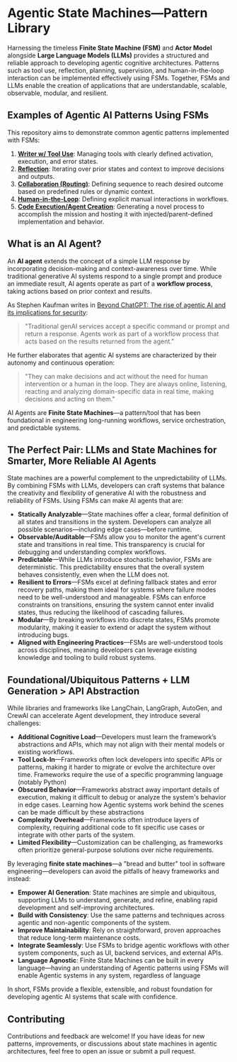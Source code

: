 
# Agentic State Machines—Pattern Library

Harnessing the timeless **Finite State Machine (FSM)** and **Actor Model** alongside **Large Language Models (LLMs)** provides a structured and reliable approach to developing agentic cognitive architectures. Patterns such as tool use, reflection, planning, supervision, and human-in-the-loop interaction can be implemented effectively using FSMs. Together, FSMs and LLMs enable the creation of applications that are understandable, scalable, observable, modular, and resilient.

## Examples of Agentic AI Patterns Using FSMs

This repository aims to demonstrate common agentic patterns implemented with FSMs:

1. [**Writer w/ Tool Use**](./actors/writer/writer.md): Managing tools with clearly defined activation, execution, and error states.
2. [**Reflection**](./src/actors/reflection/reflection.md): Iterating over prior states and context to improve decisions and outputs.
3. [**Collaboration (Routing)**](./src/actors/collaboration/collaboration.md): Defining sequence to reach desired outcome based on predefined rules or dynamic context.
4. [**Human-in-the-Loop**]('./src/actors/human_in_the_loop/human_in_the_loop.md): Defining explicit manual interactions in workflows.
5. [**Code Execution/Agent Creation**](./src/actors/code_execution/code_execution.md): Generating a novel process to accomplish the mission and hosting it with injected/parent-defined implementation and behavior.

## What is an AI Agent?

An **AI agent** extends the concept of a simple LLM response by incorporating decision-making and context-awareness over time. While traditional generative AI systems respond to a single prompt and produce an immediate result, AI agents operate as part of a **workflow process**, taking actions based on prior context and results. 

As Stephen Kaufman writes in [Beyond ChatGPT: The rise of agentic AI and its implications for security](https://www.csoonline.com/article/3574697/beyond-chatgpt-the-rise-of-agentic-ai-and-its-implications-for-security.html): 
> "Traditional genAI services accept a specific command or prompt and return a response. Agents work as part of a workflow process that acts based on the results returned from the agent."  

He further elaborates that agentic AI systems are characterized by their autonomy and continuous operation:

> "They can make decisions and act without the need for human intervention or a human in the loop. They are always online, listening, reacting and analyzing domain-specific data in real time, making decisions and acting on them."  

AI Agents are **Finite State Machines**—a pattern/tool that has been foundational in engineering long-running workflows, service orchestration, and predictable systems.

## The Perfect Pair: LLMs and State Machines for Smarter, More Reliable AI Agents

State machines are a powerful complement to the unpredictability of LLMs. By combining FSMs with LLMs, developers can craft systems that balance the creativity and flexibility of generative AI with the robustness and reliability of FSMs. Using FSMs can make AI agents that are:

- **Statically Analyzable**—State machines offer a clear, formal definition of all states and transitions in the system. Developers can analyze all possible scenarios—including edge cases—before runtime.
- **Observable/Auditable**—FSMs allow you to monitor the agent's current state and transitions in real time. This transparency is crucial for debugging and understanding complex workflows.
- **Predictable**—While LLMs introduce stochastic behavior, FSMs are deterministic. This predictability ensures that the overall system behaves consistently, even when the LLM does not.
- **Resilient to Errors**—FSMs excel at defining fallback states and error recovery paths, making them ideal for systems where failure modes need to be well-understood and manageable. FSMs can enforce constraints on transitions, ensuring the system cannot enter invalid states, thus reducing the likelihood of cascading failures.
- **Modular**—By breaking workflows into discrete states, FSMs promote modularity, making it easier to extend or adapt the system without introducing bugs.
- **Aligned with Engineering Practices**—FSMs are well-understood tools across disciplines, meaning developers can leverage existing knowledge and tooling to build robust systems.

## Foundational/Ubiquitous Patterns + LLM Generation > API Abstraction

While libraries and frameworks like LangChain, LangGraph, AutoGen, and CrewAI can accelerate Agent development, they introduce several challenges:

- **Additional Cognitive Load**—Developers must learn the framework’s abstractions and APIs, which may not align with their mental models or existing workflows.
- **Tool Lock-In**—Frameworks often lock developers into specific APIs or patterns, making it harder to migrate or evolve the architecture over time. Frameworks require the use of a specific programming language (notably Python)
- **Obscured Behavior**—Frameworks abstract away important details of execution, making it difficult to debug or analyze the system's behavior in edge cases. Learning how Agentic systems work behind the scenes can be made difficult by these abstractions
- **Complexity Overhead**—Frameworks often introduce layers of complexity, requiring additional code to fit specific use cases or integrate with other parts of the system.
- **Limited Flexibility**—Customization can be challenging, as frameworks often prioritize general-purpose solutions over niche requirements.

By leveraging **finite state machines**—a "bread and butter" tool in software engineering—developers can avoid the pitfalls of heavy frameworks and instead:

- **Empower AI Generation**: State machines are simple and ubiquitous, supporting LLMs to understand, generate, and refine, enabling rapid development and self-improving architectures.
- **Build with Consistency**: Use the same patterns and techniques across agentic and non-agentic components of the system.
- **Improve Maintainability**: Rely on straightforward, proven approaches that reduce long-term maintenance costs.
- **Integrate Seamlessly**: Use FSMs to bridge agentic workflows with other system components, such as UI, backend services, and external APIs.
- **Language Agnostic**: Finite State Machines can be built in every language—having an understanding of Agentic patterns using FSMs will enable Agentic systems in any system, regardless of language

In short, FSMs provide a flexible, extensible, and robust foundation for developing agentic AI systems that scale with confidence.

## Contributing

Contributions and feedback are welcome! If you have ideas for new patterns, improvements, or discussions about state machines in agentic architectures, feel free to open an issue or submit a pull request.
